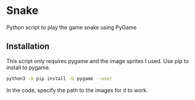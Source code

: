 # Snake
Python script to play the game snake using PyGame

## Installation

This script only requires pygame and the image sprites I used. Use pip to install to pygame.

```bash
python3 -m pip install -U pygame --user
```

In the code, specify the path to the images for it to work. 

